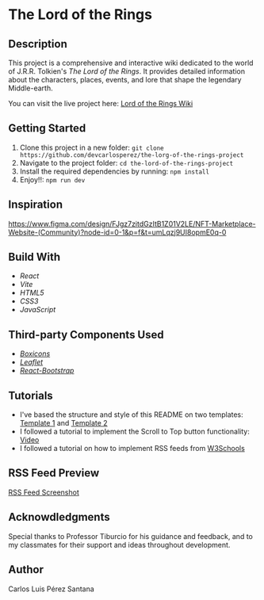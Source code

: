 # The Lord of the Rings

## Description

This project is a comprehensive and interactive wiki dedicated to the world of J.R.R. Tolkien's *The Lord of the Rings*. It provides detailed information about the characters, places, events, and lore that shape the legendary Middle-earth.

You can visit the live project here: [Lord of the Rings Wiki](https://lord-of-the-rings-4444a.web.app/)

## Getting Started

1. Clone this project in a new folder: ```git clone https://github.com/devcarlosperez/the-lorg-of-the-rings-project```
2. Navigate to the project folder: ```cd the-lord-of-the-rings-project```
3. Install the required dependencies by running: ```npm install```
4. Enjoy!!: ```npm run dev```

## Inspiration

https://www.figma.com/design/FJgz7zitdGzItB1Z01V2LE/NFT-Marketplace-Website-(Community)?node-id=0-1&p=f&t=umLqzj9UI8opmE0q-0

## Build With

- *React*
- *Vite*
- *HTML5*
- *CSS3*
- *JavaScript*

## Third-party Components Used

- [*Boxicons*](https://boxicons.com/)
- [*Leaflet*](https://react-leaflet.js.org/)
- [*React-Bootstrap*](https://react-bootstrap.netlify.app/)

## Tutorials

- I've based the structure and style of this README on two templates: [Template 1](https://github.com/devcarlosperez/japan-project) and [Template 2](https://github.com/othneildrew/Best-README-Template)
- I followed a tutorial to implement the Scroll to Top button functionality: [Video](https://www.youtube.com/watch?v=pKbNCWb6USQ)
- I followed a tutorial on how to implement RSS feeds from [W3Schools](https://www.w3schools.com/xml/xml_rss.asp)

## RSS Feed Preview

[RSS Feed Screenshot](https://github.com/devcarlosperez/the-lord-of-the-rings-project/blob/develop/rss-feed.png?raw=true)

## Acknowdledgments

Special thanks to Professor Tiburcio for his guidance and feedback, and to my classmates for their support and ideas throughout development.

## Author

Carlos Luis Pérez Santana